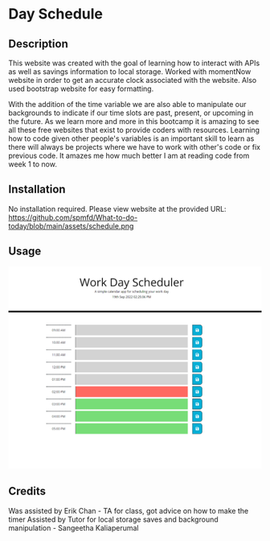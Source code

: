 # Day Schedule

## Description

This website was created with the goal of learning how to interact with APIs as well as savings information to local storage. Worked with momentNow website in order to get an accurate clock associated with the website. Also used bootstrap website for easy formatting. 

With the addition of the time variable we are also able to manipulate our backgrounds to indicate if our time slots are past, present, or upcoming in the future. As we learn more and more in this bootcamp it is amazing to see all these free websites that exist to provide coders with resources. Learning how to code given other people's variables is an important skill to learn as there will always be projects where we have to work with other's code or fix previous code. It amazes me how much better I am at reading code from week 1 to now.

## Installation

No installation required. Please view website at the provided URL: 
https://github.com/spmfd/What-to-do-today/blob/main/assets/schedule.png

## Usage

![screenshot](./assets/schedule.png)

## Credits

Was assisted by Erik Chan - TA for class, got advice on how to make the timer
Assisted by Tutor for local storage saves and background manipulation - Sangeetha Kaliaperumal 